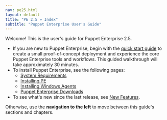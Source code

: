 ```yaml
---
nav: pe25.html
layout: default
title: "PE 2.5 » Index"
subtitle: "Puppet Enterprise User's Guide"
---
```


Welcome! This is the user's guide for Puppet Enterprise 2.5. 

* If you are new to Puppet Enterprise, begin with the [quick start guide](./quick_start.html) to create a small proof-of-concept deployment and experience the core Puppet Enterprise tools and workflows. This guided walkthrough will take approximately 30 minutes. 
* To install Puppet Enterprise, see the following pages:
    * [System Requirements](./install_system_requirements.html)
    * [Installing PE](./install_basic.html)
    * [Installing Windows Agents](./install_windows.html)
    * [Puppet Enterprise Downloads](http://info.puppetlabs.com/download-pe.html)
* To see what's new since the last release, see [New Features](./overview_whats_new.html).

Otherwise, use the **navigation to the left** to move between this guide's sections and chapters. 
